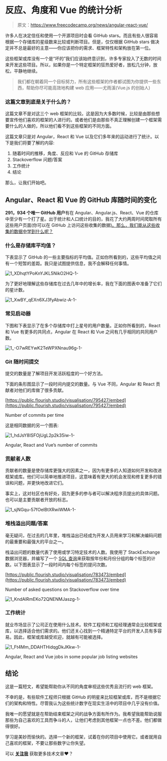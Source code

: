 # 反应、角度和 Vue 的统计分析

> 原文：<https://www.freecodecamp.org/news/angular-react-vue/>

许多人在决定信任和使用一个开源项目时会看 GitHub stars。而且有些人很容易根据一个存储库的星级数来比较或判断项目。但是，仅仅根据 GitHub stars 做决定并不总是最好的主意——你应该把你的需求、框架特性和架构放在第一位。

这些框架或库没有一个是“坏的”我们应该始终意识到，许多专家投入了无数的时间来开发这些项目。所以，如果你是一个特定框架的狂热爱好者，放松几分钟，放松，平静地继续。

> 我们都在朝着同一个目标努力，所有这些框架的作者都试图为你提供一些东西，帮助你尽可能高效地构建 web 应用——尤雨溪(Vue.js 的创始人)

### 这篇文章到底是关于什么的？

这篇文章不是对这三个 web 框架的比较。这是因为大多数时候，比较是由那些想要宣传他们喜欢的框架的人进行的。或者他们是由那些不真正理解创建一个框架需要什么的人做的，所以他们看不到这些框架的不同方面。

这篇文章只是对 Angular，React 和 Vue 以及它们多年来的运动进行了统计。以下是我们将要了解的内容:

1.  随着时间的推移，角度、反应和 Vue 的 GitHub 存储库
2.  Stackoverflow 问题/答案
3.  工作统计
4.  结论

那么，让我们开始吧。

## Angular、React 和 Vue 的 GitHub 库随时间的变化

**291，934 个唯一 GitHub 用户**有在 Angular、Angular.js、React、Vue 的仓库中至少有一个打了星。出于统计和人口统计的目的，我花了大约两周时间爬取所有这些用户页面(你可以在 GitHub 上访问这些收集的数据[)。那么，我们能从这些收集的数据中学到什么呢？](https://github.com/m98/react-angular-vue-starers)

### 什么是存储库平均值？

下表显示了 GitHub 的一些主要指标的平均值。正如你所看到的，这些平均值之间有一个短暂的差距。我只是试图提供信息，我不会解释任何事情。

![1_XDhqtYPoKnYJKL5NikO2HQ-1-](img/c658849292ac7bb3a52c990d56b951e2.png)

为了更好地理解这些存储库在过去几年中的增长率，我在下面的图表中准备了它们的星计数。

![1_XwBY_qEXn6XJ3fyAbwiz-A-1-](img/f7970242cd253de3bbf9867b624fe7f0.png)

### 常见启动器

下图和下表显示了在多个存储库中打上星号的用户数量。正如你所看到的，React 和 Vue 有更多的共同点，Angular 在 React 和 Vue 之间有几乎相同的共同用户数。

![1_-O7wREYwK2TeWPXNnau96g-1-](img/98e75a8d925c67415486c192a79bd9e4.png)

### Git 随时间提交

提交的数量是了解项目开发活跃程度的一个好方法。

下面的条形图显示了一段时间内提交的数量。与 Vue 不同，Angular 和 React 贡献者对他们的库做了很多贡献。

[https://public.flourish.studio/visualisation/795427/embed](https://public.flourish.studio/visualisation/795427/embed)

Number of commits per time

这是相同数据的另一个图表:

![1_hdJsY8ISFOjUgL2p2k35iw-1-](img/de4d56283a9445190e51d8e041b620c6.png)

Angular, React and Vue’s number of commits

### 贡献者人数

贡献者的数量是使存储库更强大的因素之一，因为有更多的人知道如何开发和改进框架或库。他们可以简单地推进项目，这意味着有更大的机会发现和修复更多的错误和问题，并更快地改进它们。

事实上，这对社区也有好处，因为更多的参与者可以解决程序员提出的具体问题。也可以是主要贡献者开放的标志。

![1_sjNGqu-57fOelBtXRwiWMA-1-](img/d6b128d7f61f91ae1a0d7daad30dd734.png)

### 堆栈溢出问题/答案

毫无疑问，在过去的几年里，堆栈溢出已经成为开发人员用来学习和解决编码问题的最重要和最强大的平台之一。

栈溢出问题的数量代表了使用或学习特定技术的人数。我使用了 StackExchange 数据浏览器，并编写了一个 [SQL 查询](https://data.stackexchange.com/stackoverflow/query/1126512/tag-question-count-history)来获取按年份和月份分组的每个标签的计数。以下图表显示了一段时间内每个标签的提问次数。

[https://public.flourish.studio/visualisation/783473/embed](https://public.flourish.studio/visualisation/783473/embed)

Number of asked questions on Stackoverflow over time

![1_KndAlRmEKo72QNENMJaszg-1-](img/d9701cdf11f69f155e6539c4ce0f9965.png)

### 工作统计

就业市场显示了公司正在使用什么技术。软件工程师和工程经理通常会比较框架或库，以选择适合他们需求的。他们还关心找到一个精通特定平台的开发人员有多容易。因此，框架或库越受欢迎，就越有可能被选择。

![1_Ft4Mm_DDAHTHidqgDkJKkw-1-](img/5419cf3fc2ec33c7e79fc36f21ead5b0.png)

Angular, React and Vue jobs in some popular job listing websites

## 结论

这是一篇短文，希望能帮助你从不同的角度审视这些优秀且流行的 web 框架。

不幸的是，有些软件工程师只根据 GitHub 的明星来比较框架或库，而不是根据它们的架构和特性。尽管我认为这些统计数字在现实生活中的项目中几乎没有价值。

我唯一的愿望就是在帮助结束框架之间的战争方面有所作为。我希望我能帮助说服那些为自己喜欢的工具而争斗的人，让他们考虑到其他框架一点也不差。他们都做得很好。

学习是美妙而愉快的。选择一个新的框架，试着在你的项目中使用它。或者就用自己喜欢的框架，不要让那些数字让你失望。

可以 [**关注我**](https://medium.com/@kermani) 获取更多技术文章❤️？